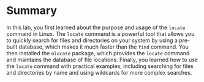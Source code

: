 # Summary

In this lab, you first learned about the purpose and usage of the `locate` command in Linux. The `locate` command is a powerful tool that allows you to quickly search for files and directories on your system by using a pre-built database, which makes it much faster than the `find` command. You then installed the `mlocate` package, which provides the `locate` command and maintains the database of file locations. Finally, you learned how to use the `locate` command with practical examples, including searching for files and directories by name and using wildcards for more complex searches.
